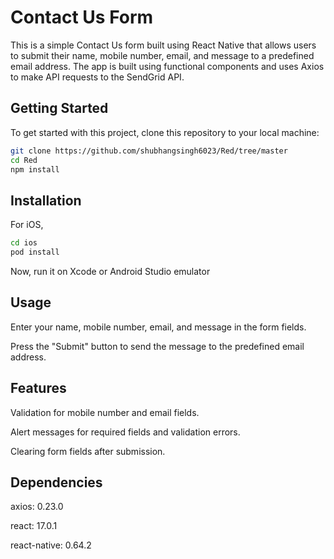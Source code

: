 # Contact Us Form

This is a simple Contact Us form built using React Native that allows users to submit their name, mobile number, email, and message to a predefined email address. The app is built using functional components and uses Axios to make API requests to the SendGrid API.

## Getting Started

To get started with this project, clone this repository to your local machine:

```sh
git clone https://github.com/shubhangsingh6023/Red/tree/master
cd Red
npm install
```

## Installation
For iOS,
```sh
cd ios
pod install
```
Now, run it on Xcode or Android Studio emulator
## Usage

Enter your name, mobile number, email, and message in the form fields.

Press the "Submit" button to send the message to the predefined email address.

## Features
Validation for mobile number and email fields.

Alert messages for required fields and validation errors.

Clearing form fields after submission.

## Dependencies
axios: 0.23.0

react: 17.0.1

react-native: 0.64.2
